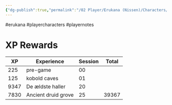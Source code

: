 ```yaml
---
{"dg-publish":true,"permalink":"/02 Player/Erukana (Nissen)/Characters/XP log/","tags":["erukana","playercharacters","playernotes"]}
---
```



#erukana #playercharacters #playernotes 

# XP Rewards

| XP   | Experience          | Session | Total |
| ---- | ------------------- | ------- | ----- |
| 225  | pre-game            | 00      |       |
| 125  | kobold caves        | 01      |       |
| 9347 | De ældste haller    | 20      |       |
| 7830 | Ancient druid grove | 25      | 39367 |


